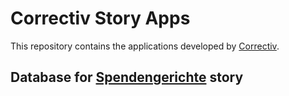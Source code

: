 # Correctiv Story Apps

This repository contains the applications developed by [Correctiv](https://www.correctiv.org/).

## Database for [Spendengerichte](http://spendengerichte.correctiv.org/) story
